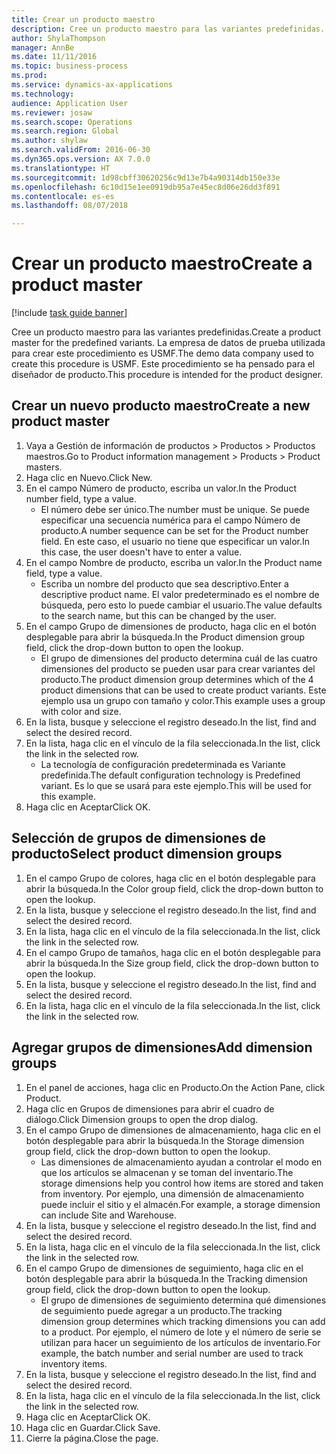 ```yaml
--- 
title: Crear un producto maestro
description: Cree un producto maestro para las variantes predefinidas.
author: ShylaThompson
manager: AnnBe
ms.date: 11/11/2016
ms.topic: business-process
ms.prod: 
ms.service: dynamics-ax-applications
ms.technology: 
audience: Application User
ms.reviewer: josaw
ms.search.scope: Operations
ms.search.region: Global
ms.author: shylaw
ms.search.validFrom: 2016-06-30
ms.dyn365.ops.version: AX 7.0.0
ms.translationtype: HT
ms.sourcegitcommit: 1d98cbff30620256c9d13e7b4a90314db150e33e
ms.openlocfilehash: 6c10d15e1ee0919db95a7e45ec8d06e26dd3f891
ms.contentlocale: es-es
ms.lasthandoff: 08/07/2018

---
```

# <a name="create-a-product-master"></a><span data-ttu-id="a6c20-103">Crear un producto maestro</span><span class="sxs-lookup"><span data-stu-id="a6c20-103">Create a product master</span></span>

[!include [task guide banner](../../includes/task-guide-banner.md)]

<span data-ttu-id="a6c20-104">Cree un producto maestro para las variantes predefinidas.</span><span class="sxs-lookup"><span data-stu-id="a6c20-104">Create a product master for the predefined variants.</span></span> <span data-ttu-id="a6c20-105">La empresa de datos de prueba utilizada para crear este procedimiento es USMF.</span><span class="sxs-lookup"><span data-stu-id="a6c20-105">The demo data company used to create this procedure is USMF.</span></span> <span data-ttu-id="a6c20-106">Este procedimiento se ha pensado para el diseñador de producto.</span><span class="sxs-lookup"><span data-stu-id="a6c20-106">This procedure is intended for the product designer.</span></span>


## <a name="create-a-new-product-master"></a><span data-ttu-id="a6c20-107">Crear un nuevo producto maestro</span><span class="sxs-lookup"><span data-stu-id="a6c20-107">Create a new product master</span></span>
1. <span data-ttu-id="a6c20-108">Vaya a Gestión de información de productos > Productos > Productos maestros.</span><span class="sxs-lookup"><span data-stu-id="a6c20-108">Go to Product information management > Products > Product masters.</span></span>
2. <span data-ttu-id="a6c20-109">Haga clic en Nuevo.</span><span class="sxs-lookup"><span data-stu-id="a6c20-109">Click New.</span></span>
3. <span data-ttu-id="a6c20-110">En el campo Número de producto, escriba un valor.</span><span class="sxs-lookup"><span data-stu-id="a6c20-110">In the Product number field, type a value.</span></span>
    * <span data-ttu-id="a6c20-111">El número debe ser único.</span><span class="sxs-lookup"><span data-stu-id="a6c20-111">The number must be unique.</span></span> <span data-ttu-id="a6c20-112">Se puede especificar una secuencia numérica para el campo Número de producto.</span><span class="sxs-lookup"><span data-stu-id="a6c20-112">A number sequence can be set for the Product number field.</span></span> <span data-ttu-id="a6c20-113">En este caso, el usuario no tiene que especificar un valor.</span><span class="sxs-lookup"><span data-stu-id="a6c20-113">In this case, the user doesn't have to enter a value.</span></span>  
4. <span data-ttu-id="a6c20-114">En el campo Nombre de producto, escriba un valor.</span><span class="sxs-lookup"><span data-stu-id="a6c20-114">In the Product name field, type a value.</span></span>
    * <span data-ttu-id="a6c20-115">Escriba un nombre del producto que sea descriptivo.</span><span class="sxs-lookup"><span data-stu-id="a6c20-115">Enter a descriptive product name.</span></span> <span data-ttu-id="a6c20-116">El valor predeterminado es el nombre de búsqueda, pero esto lo puede cambiar el usuario.</span><span class="sxs-lookup"><span data-stu-id="a6c20-116">The value defaults to the search name, but this can be changed by the user.</span></span>  
5. <span data-ttu-id="a6c20-117">En el campo Grupo de dimensiones de producto, haga clic en el botón desplegable para abrir la búsqueda.</span><span class="sxs-lookup"><span data-stu-id="a6c20-117">In the Product dimension group field, click the drop-down button to open the lookup.</span></span>
    * <span data-ttu-id="a6c20-118">El grupo de dimensiones del producto determina cuál de las cuatro dimensiones del producto se pueden usar para crear variantes del producto.</span><span class="sxs-lookup"><span data-stu-id="a6c20-118">The product dimension group determines which of the 4 product dimensions that can be used to create product variants.</span></span> <span data-ttu-id="a6c20-119">Este ejemplo usa un grupo con tamaño y color.</span><span class="sxs-lookup"><span data-stu-id="a6c20-119">This example uses a group with color and size.</span></span>  
6. <span data-ttu-id="a6c20-120">En la lista, busque y seleccione el registro deseado.</span><span class="sxs-lookup"><span data-stu-id="a6c20-120">In the list, find and select the desired record.</span></span>
7. <span data-ttu-id="a6c20-121">En la lista, haga clic en el vínculo de la fila seleccionada.</span><span class="sxs-lookup"><span data-stu-id="a6c20-121">In the list, click the link in the selected row.</span></span>
    * <span data-ttu-id="a6c20-122">La tecnología de configuración predeterminada es Variante predefinida.</span><span class="sxs-lookup"><span data-stu-id="a6c20-122">The default configuration technology is Predefined variant.</span></span> <span data-ttu-id="a6c20-123">Es lo que se usará para este ejemplo.</span><span class="sxs-lookup"><span data-stu-id="a6c20-123">This will be used for this example.</span></span>  
8. <span data-ttu-id="a6c20-124">Haga clic en Aceptar</span><span class="sxs-lookup"><span data-stu-id="a6c20-124">Click OK.</span></span>

## <a name="select-product-dimension-groups"></a><span data-ttu-id="a6c20-125">Selección de grupos de dimensiones de producto</span><span class="sxs-lookup"><span data-stu-id="a6c20-125">Select product dimension groups</span></span>
1. <span data-ttu-id="a6c20-126">En el campo Grupo de colores, haga clic en el botón desplegable para abrir la búsqueda.</span><span class="sxs-lookup"><span data-stu-id="a6c20-126">In the Color group field, click the drop-down button to open the lookup.</span></span>
2. <span data-ttu-id="a6c20-127">En la lista, busque y seleccione el registro deseado.</span><span class="sxs-lookup"><span data-stu-id="a6c20-127">In the list, find and select the desired record.</span></span>
3. <span data-ttu-id="a6c20-128">En la lista, haga clic en el vínculo de la fila seleccionada.</span><span class="sxs-lookup"><span data-stu-id="a6c20-128">In the list, click the link in the selected row.</span></span>
4. <span data-ttu-id="a6c20-129">En el campo Grupo de tamaños, haga clic en el botón desplegable para abrir la búsqueda.</span><span class="sxs-lookup"><span data-stu-id="a6c20-129">In the Size group field, click the drop-down button to open the lookup.</span></span>
5. <span data-ttu-id="a6c20-130">En la lista, busque y seleccione el registro deseado.</span><span class="sxs-lookup"><span data-stu-id="a6c20-130">In the list, find and select the desired record.</span></span>
6. <span data-ttu-id="a6c20-131">En la lista, haga clic en el vínculo de la fila seleccionada.</span><span class="sxs-lookup"><span data-stu-id="a6c20-131">In the list, click the link in the selected row.</span></span>

## <a name="add-dimension-groups"></a><span data-ttu-id="a6c20-132">Agregar grupos de dimensiones</span><span class="sxs-lookup"><span data-stu-id="a6c20-132">Add dimension groups</span></span>
1. <span data-ttu-id="a6c20-133">En el panel de acciones, haga clic en Producto.</span><span class="sxs-lookup"><span data-stu-id="a6c20-133">On the Action Pane, click Product.</span></span>
2. <span data-ttu-id="a6c20-134">Haga clic en Grupos de dimensiones para abrir el cuadro de diálogo.</span><span class="sxs-lookup"><span data-stu-id="a6c20-134">Click Dimension groups to open the drop dialog.</span></span>
3. <span data-ttu-id="a6c20-135">En el campo Grupo de dimensiones de almacenamiento, haga clic en el botón desplegable para abrir la búsqueda.</span><span class="sxs-lookup"><span data-stu-id="a6c20-135">In the Storage dimension group field, click the drop-down button to open the lookup.</span></span>
    * <span data-ttu-id="a6c20-136">Las dimensiones de almacenamiento ayudan a controlar el modo en que los artículos se almacenan y se toman del inventario.</span><span class="sxs-lookup"><span data-stu-id="a6c20-136">The storage dimensions help you control how items are stored and taken from inventory.</span></span> <span data-ttu-id="a6c20-137">Por ejemplo, una dimensión de almacenamiento puede incluir el sitio y el almacén.</span><span class="sxs-lookup"><span data-stu-id="a6c20-137">For example, a storage dimension can include Site and Warehouse.</span></span>  
4. <span data-ttu-id="a6c20-138">En la lista, busque y seleccione el registro deseado.</span><span class="sxs-lookup"><span data-stu-id="a6c20-138">In the list, find and select the desired record.</span></span>
5. <span data-ttu-id="a6c20-139">En la lista, haga clic en el vínculo de la fila seleccionada.</span><span class="sxs-lookup"><span data-stu-id="a6c20-139">In the list, click the link in the selected row.</span></span>
6. <span data-ttu-id="a6c20-140">En el campo Grupo de dimensiones de seguimiento, haga clic en el botón desplegable para abrir la búsqueda.</span><span class="sxs-lookup"><span data-stu-id="a6c20-140">In the Tracking dimension group field, click the drop-down button to open the lookup.</span></span>
    * <span data-ttu-id="a6c20-141">El grupo de dimensiones de seguimiento determina qué dimensiones de seguimiento puede agregar a un producto.</span><span class="sxs-lookup"><span data-stu-id="a6c20-141">The tracking dimension group determines which tracking dimensions you can add to a product.</span></span> <span data-ttu-id="a6c20-142">Por ejemplo, el número de lote y el número de serie se utilizan para hacer un seguimiento de los artículos de inventario.</span><span class="sxs-lookup"><span data-stu-id="a6c20-142">For example, the batch number and serial number are used to track inventory items.</span></span>  
7. <span data-ttu-id="a6c20-143">En la lista, busque y seleccione el registro deseado.</span><span class="sxs-lookup"><span data-stu-id="a6c20-143">In the list, find and select the desired record.</span></span>
8. <span data-ttu-id="a6c20-144">En la lista, haga clic en el vínculo de la fila seleccionada.</span><span class="sxs-lookup"><span data-stu-id="a6c20-144">In the list, click the link in the selected row.</span></span>
9. <span data-ttu-id="a6c20-145">Haga clic en Aceptar</span><span class="sxs-lookup"><span data-stu-id="a6c20-145">Click OK.</span></span>
10. <span data-ttu-id="a6c20-146">Haga clic en Guardar.</span><span class="sxs-lookup"><span data-stu-id="a6c20-146">Click Save.</span></span>
11. <span data-ttu-id="a6c20-147">Cierre la página.</span><span class="sxs-lookup"><span data-stu-id="a6c20-147">Close the page.</span></span>


